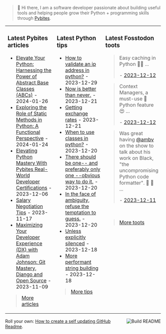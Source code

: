 > 👋 Hi there, I am a software developer passionate about building useful tools and helping people grow their Python + programming skills through <a href="https://pybit.es" target="_blank">Pybites</a>.

<table><tr><td valign="top" width="33%">

### Latest Pybites articles

<ul>

  <li><a href="https://pybit.es/articles/elevate-your-python-harnessing-the-power-of-abstract-base-classes-abcs/" target="_blank">Elevate Your Python: Harnessing the Power of Abstract Base Classes (ABCs)</a> - 2024-01-26</li>

  <li><a href="https://pybit.es/articles/exploring-the-role-of-static-methods-in-python-a-functional-perspective/" target="_blank">Exploring the Role of Static Methods in Python: A Functional Perspective</a> - 2024-01-24</li>

  <li><a href="https://pybit.es/articles/real-world-python-developer-certifications/" target="_blank">Elevating Python Mastery With Pybites Real-World Developer Certifications</a> - 2023-12-06</li>

  <li><a href="https://pybit.es/articles/salary-negotiation-tips/" target="_blank">Salary Negotiation Tips</a> - 2023-11-17</li>

  <li><a href="https://pybit.es/articles/maximizing-your-dx-with-adam-johnson/" target="_blank">Maximizing Your Developer Experience (DX) with Adam Johnson: Git Mastery, Django and Open Source</a> - 2023-11-09</li>

</ul>

> <a href="https://pybit.es/articles/" target="_blank">More articles</a>


</td><td valign="top" width="34%">

### Latest Python tips

<ul>

  <li><a href="https://github.com/bbelderbos/bobcodesit/blob/main/notes/20231229164623.md" target="_blank">How to validate an ip address in python?</a> - 2023-12-29</li>

  <li><a href="https://github.com/bbelderbos/bobcodesit/blob/main/notes/20231221194410.md" target="_blank">Now is better than never.</a> - 2023-12-21</li>

  <li><a href="https://github.com/bbelderbos/bobcodesit/blob/main/notes/20231221192642.md" target="_blank">Getting exchange rates</a> - 2023-12-21</li>

  <li><a href="https://github.com/bbelderbos/bobcodesit/blob/main/notes/20231220154535.md" target="_blank">When to use classes in python?</a> - 2023-12-20</li>

  <li><a href="https://github.com/bbelderbos/bobcodesit/blob/main/notes/20231220073947.md" target="_blank">There should be one-- and preferably only one --obvious way to do it.</a> - 2023-12-20</li>

  <li><a href="https://github.com/bbelderbos/bobcodesit/blob/main/notes/20231220064430.md" target="_blank">In the face of ambiguity, refuse the temptation to guess.</a> - 2023-12-20</li>

  <li><a href="https://github.com/bbelderbos/bobcodesit/blob/main/notes/20231218175630.md" target="_blank">Unless explicitly silenced</a> - 2023-12-18</li>

  <li><a href="https://github.com/bbelderbos/bobcodesit/blob/main/notes/20231218133029.md" target="_blank">More performant string building</a> - 2023-12-18</li>

</ul>

> <a href="https://github.com/bbelderbos/bobcodesit" target="_blank">More tips</a>


</td><td valign="top" width="33%">

### Latest Fosstodon toots


  <blockquote>
  <p>Easy caching in Python 🐍😍 ...</p>
  - <a href="https://fosstodon.org/@bbelderbos/111565699223385738" target="_blank">2023-12-12</a>
  </blockquote>

  <blockquote>
  <p>Context Managers, a must-use 🐍 Python feature 😍 ...</p>
  - <a href="https://fosstodon.org/@bbelderbos/111565696355067042" target="_blank">2023-12-12</a>
  </blockquote>

  <blockquote>
  <p>Was great having <span class="h-card"><a class="u-url mention" href="https://mastodon.social/@ambv">@<span>ambv</span></a></span> on the show to talk about his work on Black, &quot;the uncompromising Python code formatter&quot;. 🐍 🎉 ...</p>
  - <a href="https://fosstodon.org/@bbelderbos/111563356123643707" target="_blank">2023-12-11</a>
  </blockquote>


<br>

> <a href="https://fosstodon.org/@bbelderbos" target="_blank">More toots</a>


</td></tr></table>

<a href="https://github.com/bbelderbos/bbelderbos/actions" target="_blank"><img src="https://github.com/bbelderbos/bbelderbos/workflows/Daily%20Update/badge.svg" align="right" alt="Build README"></a>Roll your own: <a href="https://pybit.es/articles/how-to-create-a-self-updating-github-readme/" target="_blank">How to create a self updating GitHub Readme</a>.
